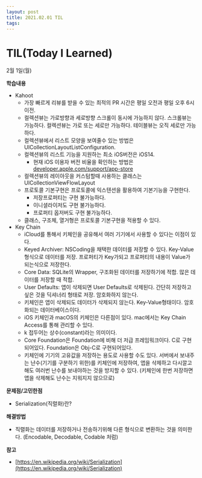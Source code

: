 ```yaml
---
layout: post
title: 2021.02.01 TIL
tags:
---
```

# TIL(Today I Learned)

2월 1일(월)

**학습내용**

- Kahoot
    - 가장 빠르게 리뷰를 받을 수 있는 최적의 PR 시간은 평일 오전과 평일 오후 6시 이전.
    - 컬렉션뷰는 가로방향과 세로방향 스크롤이 동시에 가능하지 않다. 스크롤뷰는 가능하다. 컬렉션뷰는 가로 또는 세로만 가능하다. 테이블뷰는 오직 세로만 가능하다.
    - 컬렉션뷰에서 리스트 모양을 보여줄수 있는 방법은 UICollectionLayoutListConfiguration.
    - 컬렉션뷰의 리스트 기능을 지원하는 최소 iOS버전은 iOS14.
        - 현재 iOS 이용자 버전 비율을 확인하는 방법은 [developer.apple.com/support/app-store](http://developer.apple.com/support/app-store)
    - 컬렉션뷰의 레이아웃을 커스텀할때 사용하는 클래스는 UICollectionViewFlowLayout
    - 프로토콜 기본구현은 프로토콜에 익스텐션을 활용하여 기본기능을 구현한다.
        - 저장프로퍼티는 구현 불가능하다.
        - 이니셜라이저도 구현 불가능하다.
        - 프로퍼티 옵저버도 구현 불가능하다.
    - 클래스, 구조체, 열거형은 프로토콜 기본구현을 적용할 수 있다.
- Key Chain
    - iCloud를 통해서 키체인을 공유해서 여러 기기에서 사용할 수 있다는 이점이 있다.
    - Keyed Archiver: NSCoding을 채택한 데이터를 저장할 수 있다. Key-Value형식으로 데이터를 저장. 프로퍼티가 Key가되고 프로퍼티의 내용이 Value가 되는식으로 저장한다.
    - Core Data: SQLite의 Wrapper, 구조화된 데이터를 저장하기에 적합. 많은 데이터를 저장할 때 적합.
    - User Defaults: 앱이 삭제되면 User Defaults로 삭제된다. 간단히 저장하고 싶은 것을 딕셔너리 형태로 저장. 암호화하지 않는다.
    - 키체인은 앱이 삭제되도 데이터가 삭제되지 않는다. Key-Value형태이다. 암호화되는 데이터베이스이다.
    - iOS 키체인과 macOS의 키체인은 다른점이 있다. mac에서는 Key Chain Access를 통해 관리할 수 있다.
    - k 접두어는 상수(constant)라는 의미이다.
    - Core Foundation은 Foundation에 비해 더 저급 프레임워크이다. C로 구현되어있다. Foundation은 Obj-C로 구현되어있다.
    - 키체인에 기기의 고유값을 저장하는 용도로 사용할 수도 있다. 서버에서 보내주는 난수(기기를 구분하기 위한)를 키체인에 저장하여, 앱을 삭제하고 다시깔고 해도 여러번 난수를 보내야하는 것을 방지할 수 있다. (키체인에 한번 저장하면 앱을 삭제해도 난수는 지워지지 않으므로)

**문제점/고민한점**

- Serialization(직렬화)란?

**해결방법**

- 직렬화는 데이터를 저장하거나 전송하기위해 다른 형식으로 변환하는 것을 의미한다. (Encodable, Decodable, Codable 처럼)

**참고**

- [https://en.wikipedia.org/wiki/Serialization](https://en.wikipedia.org/wiki/Serialization)
